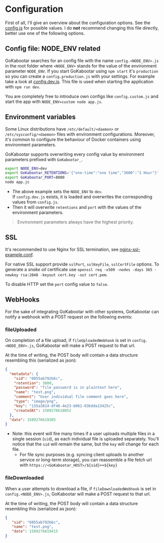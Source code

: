 # Configuration

First of all, I'll give an overview about the configuration options. See the 
[config.js](https://github.com/psi-4ward/GoKabootar/blob/master/config.js#L5) for 
possible values. I do **not** recommend changing this file directly, better use one
of the following options.

## Config file: NODE_ENV related

GoKabootar searches for an config file with the name `config.<NODE_ENV>.js` in the
root folder where `<NODE_ENV>` stands for the value of the environment parameter `NODE_ENV`.
If you start GoKabootar using `npm start` it's `production` so you can create a
`config.production.js` with your settings. For example take a look at 
[config.dev.js](https://github.com/psi-4ward/GoKabootar/blob/master/config.dev.js).
This file is used when starting the application with `npm run dev`.

You are completely free to introduce own configs like `config.custom.js` and start
the app with `NODE_ENV=custom node app.js`.

## Environment variables

Some Linux distributions have `/etc/default/<daemon>` or `/etc/sysconfig/<daemon>`
files with environment configurations. Moreover, it's common to 
configure the behaviour of Docker containers using environment parameters.

GoKabootar supports overwriting every config value by environment parameters prefixed
with `GoKabootar_`.

```bash
export NODE_ENV=dev
export GoKabootar_RETENTIONS='{"one-time":"one time","3600":"1 Hour"}'
export GoKabootar_PORT=8080
node app.js
```

* The above example sets the `NODE_ENV` to `dev`.  
  If `config.dev.js` exists, it is loaded and overwrites the corresponding values from `config.js`.
* Then it will overwrite `retentions` and `port` with the values of the environment parameters.

> Environment parameters always have the highest priority.

## SSL

It's recommended to use Nginx for SSL termination, see [nginx-ssl-example.conf](https://github.com/psi-4ward/GoKabootar/blob/master/docs/nginx-ssl-example.conf).

For native SSL support provide `sslPort`, `sslKeyFile`, `sslCertFile` options. To generate
a _snake oil_ certificate use `openssl req -x509 -nodes -days 365 -newkey rsa:2048 -keyout cert.key -out cert.pem`.

To disable HTTP set the `port` config value to `false`.

## WebHooks

For the sake of integrating GoKabootar with other systems, GoKabootar can notify a webhook with a POST request on the following events:

### fileUploaded

On completion of a file upload, if `fileUploadedWebhook` is set in `config.<NODE_ENV>.js`, GoKabootar will make a POST request to that url.

At the time of writing, the POST body will contain a data structure resembling this (serialized as json):
```json
{
  "metadata": {
    "sid": "6055ab792b6c",
    "retention": 3600,
    "password": "file password is in plaintext here",
    "name": "test.png",
    "comment": "User individual file comment goes here",
    "type": "image/png",
    "key": "135a3814-df46-4e23-b061-03bdda13425c",
    "createdAt": 1589276618052
  },
  "date": 1589276619385
}
```

* Note: this event will fire many times if a user uploads multiple files in a single session (`sid`), as each individual file is uploaded separately. You'll notice that the `sid` will remain the same, but the `key` will change for each file. 
  * For file sync purposes (e.g. syncing client uploads to another service or long-term storage), you can reassemble a file fetch url with `https://<GoKabootar_HOST>/${sid}++${key}`

### fileDownloaded

When a user attempts to download a file, if `fileDownloadedWebhook` is set in `config.<NODE_ENV>.js`, GoKabootar will make a POST request to that url.

At the time of writing, the POST body will contain a data structure resembling this (serialized as json):
```json
{
   "sid": "6055ab792b6c",
   "name": "test.png",
   "date": 1589276619415
}
```
